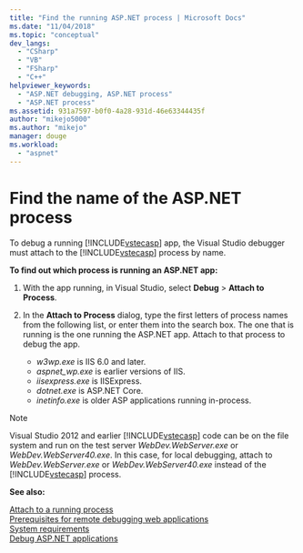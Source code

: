 ```yaml
---
title: "Find the running ASP.NET process | Microsoft Docs"
ms.date: "11/04/2018"
ms.topic: "conceptual"
dev_langs: 
  - "CSharp"
  - "VB"
  - "FSharp"
  - "C++"
helpviewer_keywords: 
  - "ASP.NET debugging, ASP.NET process"
  - "ASP.NET process"
ms.assetid: 931a7597-b0f0-4a28-931d-46e63344435f
author: "mikejo5000"
ms.author: "mikejo"
manager: douge
ms.workload: 
  - "aspnet"
---
```

# Find the name of the ASP.NET process

To debug a running [!INCLUDE[vstecasp](../code-quality/includes/vstecasp_md.md)] app, the Visual Studio debugger must attach to the [!INCLUDE[vstecasp](../code-quality/includes/vstecasp_md.md)] process by name.

**To find out which process is running an ASP.NET app:**

1. With the app running, in Visual Studio, select **Debug** > **Attach to Process**. 
   
1. In the **Attach to Process** dialog, type the first letters of process names from the following list, or enter them into the search box. The one that is running is the one running the ASP.NET app. Attach to that process to debug the app. 
   
    - *w3wp.exe* is IIS 6.0 and later. 
    - *aspnet_wp.exe* is earlier versions of IIS.
    - *iisexpress.exe* is IISExpress.
    - *dotnet.exe* is ASP.NET Core.
    - *inetinfo.exe* is older ASP applications running in-process. 

>[!NOTE]
>Visual Studio 2012 and earlier [!INCLUDE[vstecasp](../code-quality/includes/vstecasp_md.md)] code can be on the file system and run on the test server *WebDev.WebServer.exe* or *WebDev.WebServer40.exe*. In this case, for local debugging, attach to *WebDev.WebServer.exe* or *WebDev.WebServer40.exe* instead of the [!INCLUDE[vstecasp](../code-quality/includes/vstecasp_md.md)] process. 

**See also:**

 [Attach to a running process](../debugger/attach-to-running-processes-with-the-visual-studio-debugger.md)  
 [Prerequisites for remote debugging web applications](../debugger/prerequistes-for-remote-debugging-web-applications.md)   
 [System requirements](../debugger/aspnet-debugging-system-requirements.md)   
 [Debug ASP.NET applications](../debugger/how-to-enable-debugging-for-aspnet-applications.md)